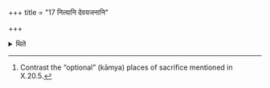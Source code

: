 +++
title = "17 नित्यानि देवयजनानि"

+++

<details><summary>थिते</summary>

17. The obligatory places of sacrifice (should be as follows):[^1]   


[^1]: Contrast the “optional” (kāmya) places of sacrifice mentioned in X.20.5.
</details>
